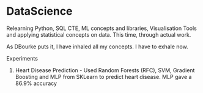 # DataScience

Relearning Python, SQL CTE, ML concepts and libraries, Visualisation Tools and applying statistical concepts on data. This time, through actual work.

As DBourke puts it, I have inhaled all my concepts. I have to exhale now.

Experiments

1) Heart Disease Prediction - Used Random Forests (RFC), SVM, Gradient Boosting and MLP from SKLearn to predict heart disease. MLP gave a 86.9% accuracy


